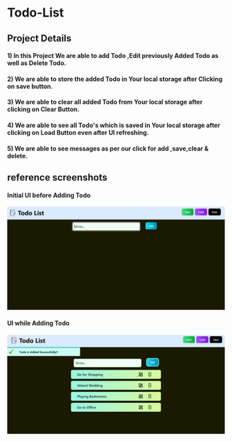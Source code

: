 # Todo-List

## Project Details

#### 1) In this Project We are able to add Todo ,Edit previously Added Todo as well as Delete Todo.

#### 2) We are able to store the added Todo in Your local storage after Clicking on save button.

#### 3) We are able to clear all added Todo  from Your local storage after clicking on Clear Button.

#### 4) We are able to see all Todo's which is saved in Your local storage after clicking on Load Button even after UI refreshing.

#### 5) We are able to see messages as per our click for add ,save,clear & delete.

## reference screenshots

#### Initial UI before Adding Todo
 <img  width="800" src="https://github.com/LokeshJawale1996/easfdd/blob/main/images/Todo.png">

#### UI while Adding Todo

<img  width="800" src="https://github.com/LokeshJawale1996/easfdd/blob/main/images/Todo1.png">

